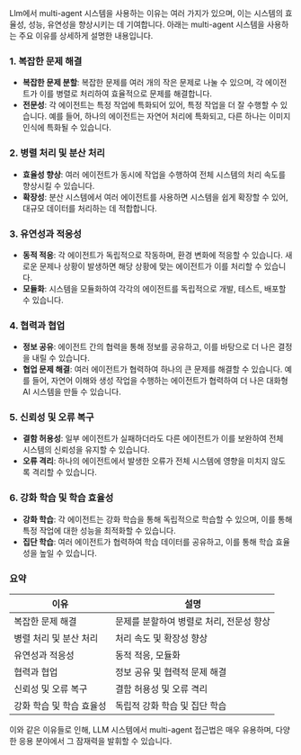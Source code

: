 Llm에서 multi-agent 시스템을 사용하는 이유는 여러 가지가 있으며, 이는 시스템의 효율성, 성능, 유연성을 향상시키는 데 기여합니다. 아래는 multi-agent 시스템을 사용하는 주요 이유를 상세하게 설명한 내용입니다.

### 1. **복잡한 문제 해결**
- **복잡한 문제 분할**: 복잡한 문제를 여러 개의 작은 문제로 나눌 수 있으며, 각 에이전트가 이를 병렬로 처리하여 효율적으로 문제를 해결합니다.
- **전문성**: 각 에이전트는 특정 작업에 특화되어 있어, 특정 작업을 더 잘 수행할 수 있습니다. 예를 들어, 하나의 에이전트는 자연어 처리에 특화되고, 다른 하나는 이미지 인식에 특화될 수 있습니다.

### 2. **병렬 처리 및 분산 처리**
- **효율성 향상**: 여러 에이전트가 동시에 작업을 수행하여 전체 시스템의 처리 속도를 향상시킬 수 있습니다.
- **확장성**: 분산 시스템에서 여러 에이전트를 사용하면 시스템을 쉽게 확장할 수 있어, 대규모 데이터를 처리하는 데 적합합니다.

### 3. **유연성과 적응성**
- **동적 적응**: 각 에이전트가 독립적으로 작동하며, 환경 변화에 적응할 수 있습니다. 새로운 문제나 상황이 발생하면 해당 상황에 맞는 에이전트가 이를 처리할 수 있습니다.
- **모듈화**: 시스템을 모듈화하여 각각의 에이전트를 독립적으로 개발, 테스트, 배포할 수 있습니다.

### 4. **협력과 협업**
- **정보 공유**: 에이전트 간의 협력을 통해 정보를 공유하고, 이를 바탕으로 더 나은 결정을 내릴 수 있습니다.
- **협업 문제 해결**: 여러 에이전트가 협력하여 하나의 큰 문제를 해결할 수 있습니다. 예를 들어, 자연어 이해와 생성 작업을 수행하는 에이전트가 협력하여 더 나은 대화형 AI 시스템을 만들 수 있습니다.

### 5. **신뢰성 및 오류 복구**
- **결함 허용성**: 일부 에이전트가 실패하더라도 다른 에이전트가 이를 보완하여 전체 시스템의 신뢰성을 유지할 수 있습니다.
- **오류 격리**: 하나의 에이전트에서 발생한 오류가 전체 시스템에 영향을 미치지 않도록 격리할 수 있습니다.

### 6. **강화 학습 및 학습 효율성**
- **강화 학습**: 각 에이전트는 강화 학습을 통해 독립적으로 학습할 수 있으며, 이를 통해 특정 작업에 대한 성능을 최적화할 수 있습니다.
- **집단 학습**: 여러 에이전트가 협력하여 학습 데이터를 공유하고, 이를 통해 학습 효율성을 높일 수 있습니다.

### 요약
| 이유 | 설명 |
|------|------|
| 복잡한 문제 해결 | 문제를 분할하여 병렬로 처리, 전문성 향상 |
| 병렬 처리 및 분산 처리 | 처리 속도 및 확장성 향상 |
| 유연성과 적응성 | 동적 적응, 모듈화 |
| 협력과 협업 | 정보 공유 및 협력적 문제 해결 |
| 신뢰성 및 오류 복구 | 결함 허용성 및 오류 격리 |
| 강화 학습 및 학습 효율성 | 독립적 강화 학습 및 집단 학습 |

이와 같은 이유들로 인해, LLM 시스템에서 multi-agent 접근법은 매우 유용하며, 다양한 응용 분야에서 그 잠재력을 발휘할 수 있습니다.
